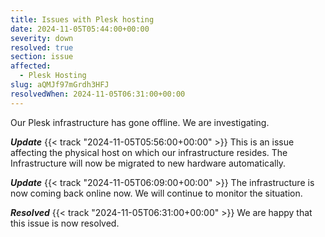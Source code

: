 ```yaml
---
title: Issues with Plesk hosting
date: 2024-11-05T05:44:00+00:00
severity: down
resolved: true
section: issue
affected:
  - Plesk Hosting
slug: aQMJf97mGrdh3HFJ
resolvedWhen: 2024-11-05T06:31:00+00:00
---
```


Our Plesk infrastructure has gone offline. We are investigating.

***Update*** {{< track "2024-11-05T05:56:00+00:00" >}} This is an issue affecting the physical host on which our infrastructure resides. The Infrastructure will now be migrated to new hardware automatically.

***Update*** {{< track "2024-11-05T06:09:00+00:00" >}} The infrastructure is now coming back online now. We will continue to monitor the situation.

***Resolved*** {{< track "2024-11-05T06:31:00+00:00" >}} We are happy that this issue is now resolved.

